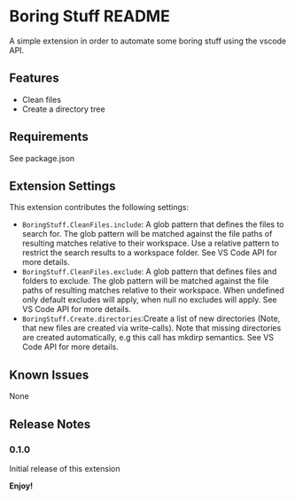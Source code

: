 # Boring Stuff README

A simple extension in order to automate some boring stuff using the vscode API.

## Features

* Clean files
* Create a directory tree

## Requirements

See package.json

## Extension Settings

This extension contributes the following settings:

* `BoringStuff.CleanFiles.include`: A glob pattern that defines the files to search for. The glob pattern will be matched against the file paths of resulting matches relative to their workspace. Use a relative pattern to restrict the search results to a workspace folder. See VS Code API for more details.
* `BoringStuff.CleanFiles.exclude`: A glob pattern that defines files and folders to exclude. The glob pattern will be matched against the file paths of resulting matches relative to their workspace. When undefined only default excludes will apply, when null no excludes will apply. See VS Code API for more details.
* `BoringStuff.Create.directories`:Create a list of new directories (Note, that new files are created via write-calls). Note that missing directories are created automatically, e.g this call has mkdirp semantics. See VS Code API for more details.

## Known Issues

None

## Release Notes

### 0.1.0

Initial release of this extension

**Enjoy!**
